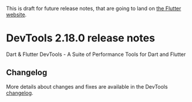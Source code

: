 This is draft for future release notes, that are going to land on
[the Flutter website](https://docs.flutter.dev/development/tools/devtools/release-notes).

# DevTools 2.18.0 release notes

Dart & Flutter DevTools - A Suite of Performance Tools for Dart and Flutter

## Changelog
More details about changes and fixes are available in the DevTools
[changelog](https://github.com/flutter/devtools/blob/master/CHANGELOG.md).

